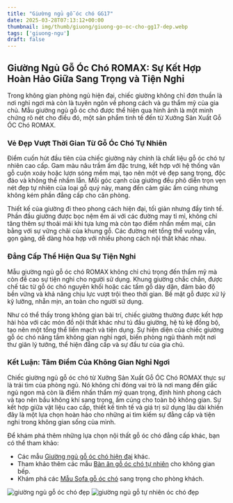 ```yaml
---
title: "Giường ngủ gỗ óc chó GG17"
date: 2025-03-28T07:13:12+00:00
thumbnail: img/thumb/giuong/giuong-go-oc-cho-gg17-dep.webp
tags: ['giuong-ngu']
draft: false
---
```

## Giường Ngủ Gỗ Óc Chó ROMAX: Sự Kết Hợp Hoàn Hảo Giữa Sang Trọng và Tiện Nghi

Trong không gian phòng ngủ hiện đại, chiếc giường không chỉ đơn thuần là nơi nghỉ ngơi mà còn là tuyên ngôn về phong cách và gu thẩm mỹ của gia chủ. Mẫu giường ngủ gỗ óc chó được thể hiện qua hình ảnh là một minh chứng rõ nét cho điều đó, một sản phẩm tinh tế đến từ Xưởng Sản Xuất Gỗ ÓC Chó ROMAX.

### Vẻ Đẹp Vượt Thời Gian Từ Gỗ Óc Chó Tự Nhiên

Điểm cuốn hút đầu tiên của chiếc giường này chính là chất liệu gỗ óc chó tự nhiên cao cấp. Gam màu nâu trầm ấm đặc trưng, kết hợp với hệ thống vân gỗ cuộn xoáy hoặc lượn sóng mềm mại, tạo nên một vẻ đẹp sang trọng, độc đáo và không thể nhầm lẫn. Mỗi góc cạnh của giường đều phô diễn trọn vẹn nét đẹp tự nhiên của loại gỗ quý này, mang đến cảm giác ấm cúng nhưng không kém phần đẳng cấp cho căn phòng.

Thiết kế của giường đi theo phong cách hiện đại, tối giản nhưng đầy tinh tế. Phần đầu giường được bọc nệm êm ái với các đường may tỉ mỉ, không chỉ tăng thêm sự thoải mái khi tựa lưng mà còn tạo điểm nhấn mềm mại, cân bằng với sự vững chãi của khung gỗ. Các đường nét tổng thể vuông vắn, gọn gàng, dễ dàng hòa hợp với nhiều phong cách nội thất khác nhau.

### Đẳng Cấp Thể Hiện Qua Sự Tiện Nghi

Mẫu giường ngủ gỗ óc chó ROMAX không chỉ chú trọng đến thẩm mỹ mà còn đề cao sự tiện nghi cho người sử dụng. Khung giường chắc chắn, được chế tác từ gỗ óc chó nguyên khối hoặc các tấm gỗ dày dặn, đảm bảo độ bền vững và khả năng chịu lực vượt trội theo thời gian. Bề mặt gỗ được xử lý kỹ lưỡng, nhẵn mịn, an toàn cho người sử dụng.

Như có thể thấy trong không gian bài trí, chiếc giường thường được kết hợp hài hòa với các món đồ nội thất khác như tủ đầu giường, hệ tủ kệ đồng bộ, tạo nên một tổng thể liền mạch và tiện dụng. Sự hiện diện của chiếc giường gỗ óc chó nâng tầm không gian nghỉ ngơi, biến phòng ngủ thành một nơi thư giãn lý tưởng, thể hiện đẳng cấp và sự đầu tư của gia chủ.

### Kết Luận: Tâm Điểm Của Không Gian Nghỉ Ngơi

Chiếc giường ngủ gỗ óc chó từ Xưởng Sản Xuất Gỗ ÓC Chó ROMAX thực sự là trái tim của phòng ngủ. Nó không chỉ đóng vai trò là nơi mang đến giấc ngủ ngon mà còn là điểm nhấn thẩm mỹ quan trọng, định hình phong cách và tạo nên bầu không khí sang trọng, ấm cúng cho toàn bộ không gian. Sự kết hợp giữa vật liệu cao cấp, thiết kế tinh tế và giá trị sử dụng lâu dài khiến đây là một lựa chọn hoàn hảo cho những ai tìm kiếm sự đẳng cấp và tiện nghi trong không gian sống của mình.

Để khám phá thêm những lựa chọn nội thất gỗ óc chó đẳng cấp khác, bạn có thể tham khảo:

* Các mẫu [Giường ngủ gỗ óc chó hiện đại](https://romax.vn/danh-muc/phong-ngu/giuong-go-oc-cho/) khác.
* Tham khảo thêm các mẫu [Bàn ăn gỗ óc chó tự nhiên](https://romax.vn/danh-muc/phong-bep/ban-an-go-oc-cho/) cho không gian bếp.
* Khám phá các [Mẫu Sofa gỗ óc chó](https://romax.vn/danh-muc/phong-khach/sofa-go-oc-cho/) sang trọng cho phòng khách.

![giường ngủ gỗ óc chó đẹp](/img/giuong/gg17/giuong-go-oc-cho-gg17-2.webp)
![giường ngủ gỗ tự nhiên óc chó đẹp](/img/giuong/gg17/giuong-go-oc-cho-gg17-3.webp)